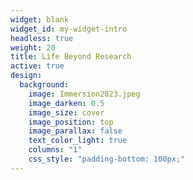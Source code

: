 ```yaml
---
widget: blank
widget_id: my-widget-intro
headless: true
weight: 20
title: Life Beyond Research
active: true
design:
  background:
    image: Immersion2023.jpeg
    image_darken: 0.5
    image_size: cover
    image_position: top
    image_parallax: false
    text_color_light: true
    columns: "1"
    css_style: "padding-bottom: 100px;"
---
```

